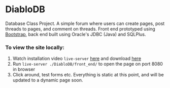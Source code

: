 # DiabloDB
Database Class Project. A simple forum where users can create pages, post threads to pages, and comment on threads. Front end prototyped using [Bootstrap](https://getbootstrap.com), back end built using Oracle's JDBC (Java) and SQLPlus.

### To view the site locally:
1. Watch installation video ```live-server``` [here](https://www.youtube.com/watch?v=q78u9lBXvj0) and download [here](https://github.com/tapio/live-server)
2. Run ```live-server ./DiabloDB/front_end/``` to open the page on port 8080 in browser
3. Click around, test forms etc. Everything is static at this point, and will be updated to a dynamic page soon.

